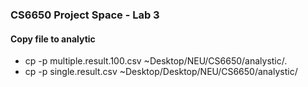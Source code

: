 ### CS6650 Project Space - Lab 3

#### Copy file to analytic

- cp -p multiple.result.100.csv ~Desktop/NEU/CS6650/analystic/. 
- cp -p single.result.csv ~Desktop/Desktop/NEU/CS6650/analystic/